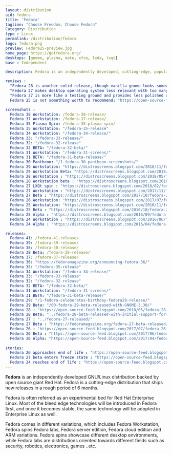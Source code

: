 ```yaml
---
layout: distribution
uid: fedora
title: 'Fedora'
tagline: "Choose Freedom, Choose Fedora"
Category: Distribution
type : Linux
permalink: /distribution/fedora
logo: fedora.png
preview: Fedora25-preview.jpg
home_page: https://getfedora.org/
desktops: [gnome, plasma, mate, xfce, lxde, lxqt]
base : Independent

description: Fedora is an independently developed, cutting-edge, popular GNU/Linux distribution supported by Red Hat Inc, and a group of volunteers

reviews :
  "Fedora 28 is another solid release, though vanilla gnome looks somewhat dull" : "https://distrowatch.com/weekly.php?issue=20180514#fedora"
  "Fedora 27 makes desktop operating system less relevant with too many bugs & crashes - Dedoimedo" : "https://www.dedoimedo.com/computers/fedora-27-gnome.html"
  "Fedora 27 is more like a testing ground and provides less polished user experience - DistroWatch" : "https://distrowatch.com/weekly.php?issue=20171120#fedora"
  Fedora 25 is not something worth to recommend: "https://open-source-feed.blogspot.com/2017/02/fedora-25-is-not-something-worth-to.html"

screenshots :
  Fedora 38 Workstation: /fedora-38-release/
  Fedora 37 Workstation: /fedora-37-release/
  Fedora 35 Plasma Spin: /fedora-35-plasma-spin/
  Fedora 35 Workstation: "/fedora-35-release"
  Fedora 34 Workstation: "/fedora-34-release/"
  Fedora 33: "/fedora-33-release/"
  Fedora 32: "/fedora-32-release"
  Fedora 32 BETA: "/fedora-32-beta/"
  Fedora 31 Workstation: "/fedora-31-screens/"
  Fedora 31 BETA: "/fedora-31-beta-release/"
  Fedora 30 Pantheon: "/1-fedora-30-pantheon-screenshots/"
  Fedora 29 Workstation: "https://distroscreens.blogspot.com/2018/11/fedora-29-workstation-screenshots.html"
  Fedora 29 Workstation Beta: "https://distroscreens.blogspot.com/2018/10/fedora-29-workstation-beta-gnome-330.html"
  Fedora 28 Workstation : "https://distroscreens.blogspot.com/2018/05/fedora-28-workstation-screenshots.html"
  Fedora 28 Workstation beta : "https://distroscreens.blogspot.com/2018/04/fedora-28-workstation-beta-screenshots.html"
  Fedora 27 LXQt spin : "https://distroscreens.blogspot.com/2018/02/fedora-27-lxqt-spin-screenshots.html"
  Fedora 27 Workstation : "https://distroscreens.blogspot.com/2017/11/fedora-27-workstation-screenshots.html"
  Fedora 27 Beta : "https://distroscreens.blogspot.com/2017/10/fedora-27-beta-screenshots.html"
  Fedora 26 Workstation: "https://distroscreens.blogspot.com/2017/07/fedora-26-workstation-screenshots.html"
  Fedora 25 Workstation: "https://distroscreens.blogspot.com/2016/11/fedora-25-workstation-screenshots.html"
  Fedora 25 Beta : "https://distroscreens.blogspot.com/2016/10/fedora-25-beta-gnome-322-screenshots.html"
  Fedora 25 Alpha : "https://distroscreens.blogspot.com/2016/09/fedora-25-alpha-screenshots.html"
  Fedora 24 Workstation : "https://distroscreens.blogspot.com/2016/06/fedora-24-workstation-screenshots.html"
  Fedora 24 Alpha : "https://distroscreens.blogspot.com/2016/04/fedora-24-alpha-gnome-320-screenshots.html"

releases:
  Fedora 41: /fedora-41-release/
  Fedora 39: /fedora-39-release/
  Fedora 38: /fedora-38-release/
  Fedora 38 Beta: /fedora-38-release/
  Fedora 37: /fedora-37-release/
  Fedora 36: "https://fedoramagazine.org/announcing-fedora-36/"
  Fedora 35: "/fedora-35-release"
  Fedora 34 Workstation: "/fedora-34-release/"
  Fedora 33: "/fedora-33-release"
  Fedora 32: "/fedora-32-release"
  Fedora 32 BETA: "/fedora-32-beta/"
  Fedora 31 Workstation: "/fedora-31-screens/"
  Fedora 31 BETA: "/fedora-31-beta-release/"
  Fedora 29: "/1-fedora-celeberates-birthday-fedora29-release/"
  Fedora 29 Beta: "/00-fedora-29-beta-released-with-GNOME-3.30/"
  Fedora 28 : "https://open-source-feed.blogspot.com/2018/05/fedora-28-released-with-modular.html"
  Fedora 28 Beta: "../fedora-28-beta-released-with-initial-support-for-module-repositories/"
  Fedora 27 : "../fedora-27-released/"
  Fedora 27 Beta : "https://fedoramagazine.org/fedora-27-beta-released/"
  Fedora 26 : "https://open-source-feed.blogspot.com/2017/07/fedora-26-released-with-gcc-7-golang-18.html"
  Fedora 26 Beta : "https://open-source-feed.blogspot.com/2017/06/fedora-26-beta-released-final-release.html"
  Fedora 26 Alpha: "https://open-source-feed.blogspot.com/2017/04/fedora-26-alpha-released.html"
  
stories:
  Fedora 26 approaches end of life : "https://open-source-feed.blogspot.com/2018/05/fedora-26-approaches-its-end-of-life.html"
  Fedora 27 beta enters freeze state : "https://open-source-feed.blogspot.com/2017/09/fedora-27-beta-freezes-for-beta-release.html"
  Fedora 24 reaches end of life : "https://open-source-feed.blogspot.com/2017/08/fedora-24-reaches-end-of-life.html"
---
```


**Fedora** is an independently developed GNU/Linux distribution backed by open source giant Red Hat. Fedora is a cutting-edge distribution that ships new releases in a rough period of 6 months.

Fedora is often referred as an experimental bed for Red Hat Enterprise Linux. Most of the bleed edge technologies will be introduced in Fedora first, and once it becomes stable, the same technology will be adopted in Enterprise Linux as well.

Fedora comes in different variations, which includes Fedora Workstation, Fedora spins Fedora labs, Fedora server edition, Fedora cloud edition and ARM variations. Fedora spins showcase different desktop environments, while Fedora labs are distributions oriented towards different fields such as security, robotics, electronics, games ..etc.

